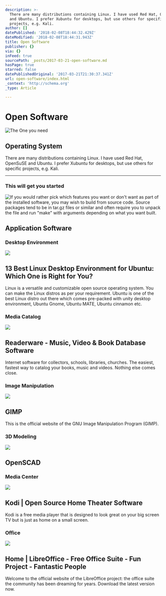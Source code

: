 ```yaml
---
description: >-
  There are many distributions containing Linux. I have used Red Hat, OpenSuSE
  and Ubuntu. I prefer Xubuntu for desktops, but use others for specific
  projects, e.g. Kali.
author: []
datePublished: '2018-02-08T18:44:32.429Z'
dateModified: '2018-02-08T18:44:31.943Z'
title: Open Software
publisher: {}
via: {}
inFeed: true
sourcePath: _posts/2017-03-21-open-software.md
hasPage: true
starred: false
datePublishedOriginal: '2017-03-21T21:30:37.341Z'
url: open-software/index.html
_context: 'http://schema.org'
_type: Article

---
```

# Open Software
![The One you need](https://the-grid-user-content.s3-us-west-2.amazonaws.com/1b5decf7-7bc6-48eb-b157-acc7daa6ef26.png)

## Operating System

There are many distributions containing Linux. I have used Red Hat, OpenSuSE and Ubuntu. I prefer Xubuntu for desktops, but use others for specific projects, e.g. Kali.

---

### **This will get you started**
![If you would rather pick which features you want or don't want as part of the installed software, you may wish to build from source code. Source packages tend to be in tar.gz files or similar and often require you to unpack the file and run "make" with arguments depending on what you want built.](https://imgflo.herokuapp.com/graph/2b2431f8e7ba7b0/ab923f2e7d28db425ee14062bea19eca/noop.jpg?input=https%3A%2F%2Fscontent-iad3-1.xx.fbcdn.net%2Fv%2Ft1.0-0%2Fp118x118%2F13332783_1401609569864470_1381823970534320036_n.jpg%3Foh%3D77f9392862c9f5432e5b4393d3b44d1a%26oe%3D5ADAC712)

## Application Software

### **Desktop Environment**

<article style=""><img src="https://s3-us-west-2.amazonaws.com/the-grid-img/p/c439192301e5a63c86d732d50af751501d270096.jpg" /><h1>13 Best Linux Desktop Environment for Ubuntu: Which One is Right for You?</h1><p>Linux is a versatile and customizable open source operating system. You can make the Linux distros as per your requirement. Ubuntu is one of the best Linux distro out there which comes pre-packed with unity desktop environment, Ubuntu Gnome, Ubuntu MATE, Ubuntu cinnamon etc.</p></article>

### **Media Catalog**

<article style=""><img src="https://s3-us-west-2.amazonaws.com/the-grid-img/p/ae0b864456ca32037ab3d53912426161e9fd598f.png" /><h1>Readerware - Music, Video &amp; Book Database Software</h1><p>Internet software for collectors, schools, libraries, churches. The easiest, fastest way to catalog your books, music and videos. Nothing else comes close.</p></article>

### **Image Manipulation**

<article style=""><img src="https://s3-us-west-2.amazonaws.com/the-grid-img/p/e342f7202768b0b495c10f46fe9ff08e02533d80.png" /><h1>GIMP</h1><p>This is the official website of the GNU Image Manipulation Program (GIMP).</p></article>

### **3D Modeling**

<article style=""><img src="https://s3-us-west-2.amazonaws.com/the-grid-img/p/f1d8188aa3c5d5acee9f657d62e49798e6f8c7fe.png" /><h1>OpenSCAD</h1></article>

### **Media Center**

<article style=""><img src="https://s3-us-west-2.amazonaws.com/the-grid-img/p/dba912646c91f11bb6f8dfeb986432143174da88.jpg" /><h1>Kodi | Open Source Home Theater Software</h1><p>Kodi is a free media player that is designed to look great on your big screen TV but is just as home on a small screen.</p></article>

### **Office**

<article style=""><img src="https://s3-us-west-2.amazonaws.com/the-grid-img/p/b698bcfa6b1e3b58fbb13ed3b30b4a42f900430d.png" /><h1>Home | LibreOffice - Free Office Suite - Fun Project - Fantastic People</h1><p>Welcome to the official website of the LibreOffice project: the office suite the community has been dreaming for years. Download the latest version now.</p></article>